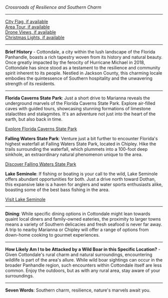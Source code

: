 *Crossroads of Resilience and Southern Charm*

---

[City Flag, if available](https://www.google.com/search?tbm=isch&q=Cottondale+FL+Flag+Picture)  
[Area Tour, if available](https://www.youtube.com/results?search_query=Cottondale+FL+4k+tour)  
[Drone Views, if available](https://www.youtube.com/results?search_query=Cottondale+FL+4k+drone)  
[Christmas Lights, if available](https://www.youtube.com/results?search_query=Cottondale+FL+christmas+lights)

---

**Brief History** - Cottondale, a city within the lush landscape of the Florida Panhandle, boasts a rich tapestry woven from its history and natural beauty. Once greatly impacted by the ferocity of Hurricane Michael in 2018, Cottondale has since stood as a testament to the resilience and community spirit inherent to its people. Nestled in Jackson County, this charming locale embodies the quintessence of Southern hospitality and the unwavering strength of its residents.

---

**Florida Caverns State Park**: Just a short drive to Marianna reveals the underground marvels of the Florida Caverns State Park. Explore air-filled caves with guided tours, showcasing stunning formations of limestone stalactites and stalagmites. It's an adventure not just into the heart of the earth, but also back in time.

  [Explore Florida Caverns State Park](https://www.youtube.com/results?search_query=Florida+Caverns+State+Park)

**Falling Waters State Park**: Venture just a bit further to encounter Florida's highest waterfall at Falling Waters State Park, located in Chipley. Hike the trails surrounding the waterfall, which plummets into a 100-foot deep sinkhole, an extraordinary natural phenomenon unique to the area.

  [Discover Falling Waters State Park](https://www.youtube.com/results?search_query=Falling+Waters+State+Park)

**Lake Seminole**: If fishing or boating is your call to the wild, Lake Seminole offers abundant opportunities for both. Just a drive north toward Dothan, this expansive lake is a haven for anglers and water sports enthusiasts alike, boasting some of the best bass fishing in the area.

  [Visit Lake Seminole](https://www.youtube.com/results?search_query=Lake+Seminole+boating)

---

**Dining**: While specific dining options in Cottondale might lean towards quaint local diners and family-owned eateries, the proximity to larger towns means a variety of Southern delicacies and fresh seafood is never far away. A trip to nearby Marianna or Chipley will offer a range of options from down-home cooking to gourmet experiences.

---

**How Likely Am I to be Attacked by a Wild Boar in this Specific Location?** - Given Cottondale's rural charm and natural surroundings, encountering wildlife is part of the area's allure. While wild boar sightings can occur in the broader Panhandle region, such encounters within Cottondale itself are less common. Enjoy the outdoors, but as with any rural area, stay aware of your surroundings.

---

**Seven Words**: Southern charm, resilience, nature's marvels await you.